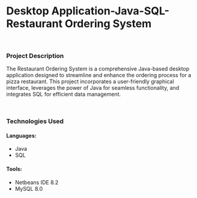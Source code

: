 # Desktop Application-Java-SQL-Restaurant Ordering System

<br>

### Project Description

The Restaurant Ordering System is a comprehensive Java-based desktop application designed to streamline and enhance the ordering process for a pizza restaurant. This project incorporates a user-friendly graphical interface, leverages the power of Java for seamless functionality, and integrates SQL for efficient data management.

<br>

### Technologies Used

#### Languages:
- Java
- SQL

#### Tools:

- Netbeans IDE 8.2
- MySQL 8.0
